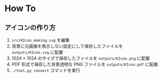 # How To

## アイコンの作り方

1. `src/KIcon_making.svg` を編集
2. 背景に元画像を表示しない設定にして保存したファイルを `outputs/KIcon.svg` に配置
3. 1024 × 1024 のサイズで保存したファイルを `outputs/KIcon.png` に配置
4. PDF 形式で保存した背景透明な PNG ファイルを `outputs/KIcon.pdf` に配置
5. `./tool.py convert` コマンドを実行
